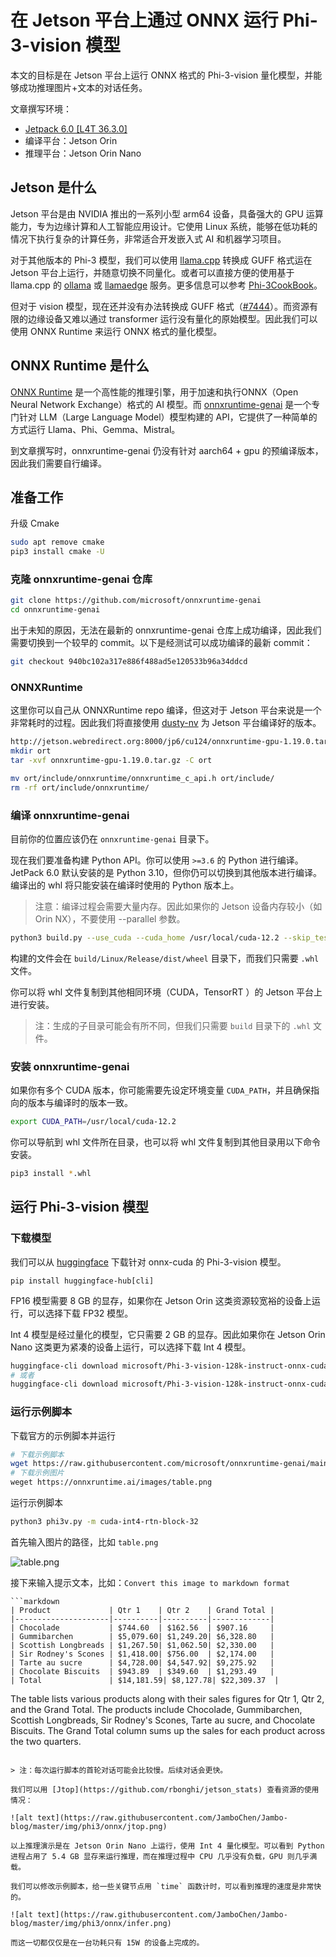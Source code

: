 # 在 Jetson 平台上通过 ONNX 运行 Phi-3-vision 模型

本文的目标是在 Jetson 平台上运行 ONNX 格式的 Phi-3-vision 量化模型，并能够成功推理图片+文本的对话任务。

文章撰写环境：

- [Jetpack 6.0 [L4T 36.3.0]](https://developer.nvidia.com/embedded/jetpack-sdk-60)
- 编译平台：Jetson Orin
- 推理平台：Jetson Orin Nano

## Jetson 是什么

Jetson 平台是由 NVIDIA 推出的一系列小型 arm64 设备，具备强大的 GPU 运算能力，专为边缘计算和人工智能应用设计。它使用 Linux 系统，能够在低功耗的情况下执行复杂的计算任务，非常适合开发嵌入式 AI 和机器学习项目。

对于其他版本的 Phi-3 模型，我们可以使用 [llama.cpp](https://github.com/ggerganov/llama.cpp) 转换成 GUFF 格式运在 Jetson 平台上运行，并随意切换不同量化。或者可以直接方便的使用基于 llama.cpp 的 [ollama](https://ollama.com/library/phi3) 或 [llamaedge](https://llamaedge.com/) 服务。更多信息可以参考 [Phi-3CookBook](https://github.com/microsoft/Phi-3CookBook)。

但对于 vision 模型，现在还并没有办法转换成 GUFF 格式（[#7444](https://github.com/ggerganov/llama.cpp/issues/7444)）。而资源有限的边缘设备又难以通过 transformer 运行没有量化的原始模型。因此我们可以使用 ONNX Runtime 来运行 ONNX 格式的量化模型。

## ONNX Runtime 是什么

[ONNX Runtime](https://onnxruntime.ai/) 是一个高性能的推理引擎，用于加速和执行ONNX（Open Neural Network Exchange）格式的 AI 模型。而 [onnxruntime-genai](https://github.com/microsoft/onnxruntime-genai) 是一个专门针对 LLM（Large Language Model）模型构建的 API，它提供了一种简单的方式运行 Llama、Phi、Gemma、Mistral。

到文章撰写时，onnxruntime-genai 仍没有针对 aarch64 + gpu 的预编译版本，因此我们需要自行编译。

## 准备工作

升级 Cmake

```bash
sudo apt remove cmake
pip3 install cmake -U
```

### 克隆 onnxruntime-genai 仓库

```bash
git clone https://github.com/microsoft/onnxruntime-genai
cd onnxruntime-genai
```

出于未知的原因，无法在最新的 onnxruntime-genai 仓库上成功编译，因此我们需要切换到一个较早的 commit。以下是经测试可以成功编译的最新 commit：

```bash
git checkout 940bc102a317e886f488ad5e120533b96a34ddcd
```

###  ONNXRuntime

这里你可以自己从 ONNXRuntime repo 编译，但这对于 Jetson 平台来说是一个非常耗时的过程。因此我们将直接使用 [dusty-nv](https://github.com/dusty-nv) 为 Jetson 平台编译好的版本。

```bash
http://jetson.webredirect.org:8000/jp6/cu124/onnxruntime-gpu-1.19.0.tar.gz
mkdir ort
tar -xvf onnxruntime-gpu-1.19.0.tar.gz -C ort

mv ort/include/onnxruntime/onnxruntime_c_api.h ort/include/
rm -rf ort/include/onnxruntime/
```

### 编译 onnxruntime-genai

目前你的位置应该仍在 `onnxruntime-genai` 目录下。

现在我们要准备构建 Python API。你可以使用 `>=3.6` 的 Python 进行编译。JetPack 6.0 默认安装的是 Python 3.10，但你仍可以切换到其他版本进行编译。编译出的 whl 将只能安装在编译时使用的 Python 版本上。

> 注意：编译过程会需要大量内存。因此如果你的 Jetson 设备内存较小（如 Orin NX），不要使用 --parallel 参数。

```bash
python3 build.py --use_cuda --cuda_home /usr/local/cuda-12.2 --skip_tests --skip_csharp [--parallel]
```

构建的文件会在 `build/Linux/Release/dist/wheel` 目录下，而我们只需要 `.whl` 文件。

你可以将 whl 文件复制到其他相同环境（CUDA，TensorRT ）的 Jetson 平台上进行安装。

> 注：生成的子目录可能会有所不同，但我们只需要 `build` 目录下的 `.whl` 文件。

### 安装 onnxruntime-genai

如果你有多个 CUDA 版本，你可能需要先设定环境变量 `CUDA_PATH`，并且确保指向的版本与编译时的版本一致。

```bash
export CUDA_PATH=/usr/local/cuda-12.2
```

你可以导航到 whl 文件所在目录，也可以将 whl 文件复制到其他目录用以下命令安装。

```bash
pip3 install *.whl
```

## 运行 Phi-3-vision 模型

### 下载模型

我们可以从 [huggingface](https://huggingface.co/microsoft/Phi-3-vision-128k-instruct-onnx-cuda) 下载针对 onnx-cuda 的 Phi-3-vision 模型。

```
pip install huggingface-hub[cli]
```

FP16 模型需要 8 GB 的显存，如果你在 Jetson Orin 这类资源较宽裕的设备上运行，可以选择下载 FP32 模型。

Int 4 模型是经过量化的模型，它只需要 2 GB 的显存。因此如果你在 Jetson Orin Nano 这类更为紧凑的设备上运行，可以选择下载 Int 4 模型。

```bash
huggingface-cli download microsoft/Phi-3-vision-128k-instruct-onnx-cuda --include cuda-fp16/* --local-dir .
# 或者
huggingface-cli download microsoft/Phi-3-vision-128k-instruct-onnx-cuda --include cuda-int4-rtn-block-32/* --local-dir .
```

### 运行示例脚本

下载官方的示例脚本并运行

```bash
# 下载示例脚本
wget https://raw.githubusercontent.com/microsoft/onnxruntime-genai/main/examples/python/phi3v.py
# 下载示例图片
weget https://onnxruntime.ai/images/table.png
```

运行示例脚本

```bash
python3 phi3v.py -m cuda-int4-rtn-block-32
```

首先输入图片的路径，比如 `table.png`

![table.png](https://onnxruntime.ai/images/table.png)

接下来输入提示文本，比如：`Convert this image to markdown format`

```text
```markdown
| Product             | Qtr 1    | Qtr 2    | Grand Total |
|---------------------|----------|----------|-------------|
| Chocolade           | $744.60  | $162.56  | $907.16     |
| Gummibarchen        | $5,079.60| $1,249.20| $6,328.80   |
| Scottish Longbreads | $1,267.50| $1,062.50| $2,330.00   |
| Sir Rodney's Scones | $1,418.00| $756.00  | $2,174.00   |
| Tarte au sucre      | $4,728.00| $4,547.92| $9,275.92   |
| Chocolate Biscuits  | $943.89  | $349.60  | $1,293.49   |
| Total               | $14,181.59| $8,127.78| $22,309.37  |
```

The table lists various products along with their sales figures for Qtr 1, Qtr 2, and the Grand Total. The products include Chocolade, Gummibarchen, Scottish Longbreads, Sir Rodney's Scones, Tarte au sucre, and Chocolate Biscuits. The Grand Total column sums up the sales for each product across the two quarters.
```

> 注：每次运行脚本的首轮对话可能会比较慢。后续对话会更快。

我们可以用 [Jtop](https://github.com/rbonghi/jetson_stats) 查看资源的使用情况：

![alt text](https://raw.githubusercontent.com/JamboChen/Jambo-blog/master/img/phi3/onnx/jtop.png)

以上推理演示是在 Jetson Orin Nano 上运行，使用 Int 4 量化模型。可以看到 Python 进程占用了 5.4 GB 显存来运行推理，而在推理过程中 CPU 几乎没有负载，GPU 则几乎满载。

我们可以修改示例脚本，给一些关键节点用 `time` 函数计时，可以看到推理的速度是非常快的。

![alt text](https://raw.githubusercontent.com/JamboChen/Jambo-blog/master/img/phi3/onnx/infer.png)

而这一切都仅仅是在一台功耗只有 15W 的设备上完成的。